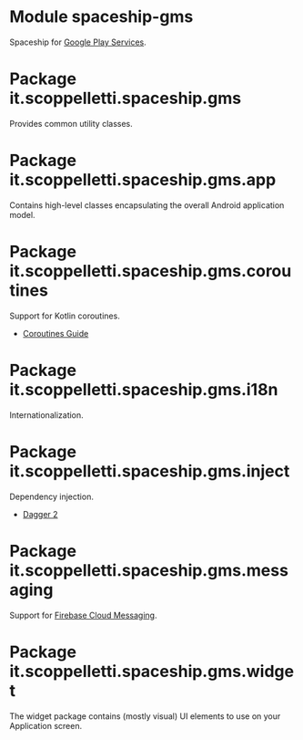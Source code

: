 # Module spaceship-gms

Spaceship for [Google Play Services](http://developers.google.com/android).

# Package it.scoppelletti.spaceship.gms

Provides common utility classes.

# Package it.scoppelletti.spaceship.gms.app

Contains high-level classes encapsulating the overall Android application model.

# Package it.scoppelletti.spaceship.gms.coroutines

Support for Kotlin coroutines.

* [Coroutines Guide](http://kotlinlang.org/docs/reference/coroutines/coroutines-guide.html)

# Package it.scoppelletti.spaceship.gms.i18n

Internationalization.

# Package it.scoppelletti.spaceship.gms.inject

Dependency injection.

* [Dagger 2](http://google.github.io/dagger)

# Package it.scoppelletti.spaceship.gms.messaging

Support for [Firebase Cloud Messaging](http://firebase.google.com/docs/cloud-messaging).

# Package it.scoppelletti.spaceship.gms.widget

The widget package contains (mostly visual) UI elements to use on your
Application screen.
